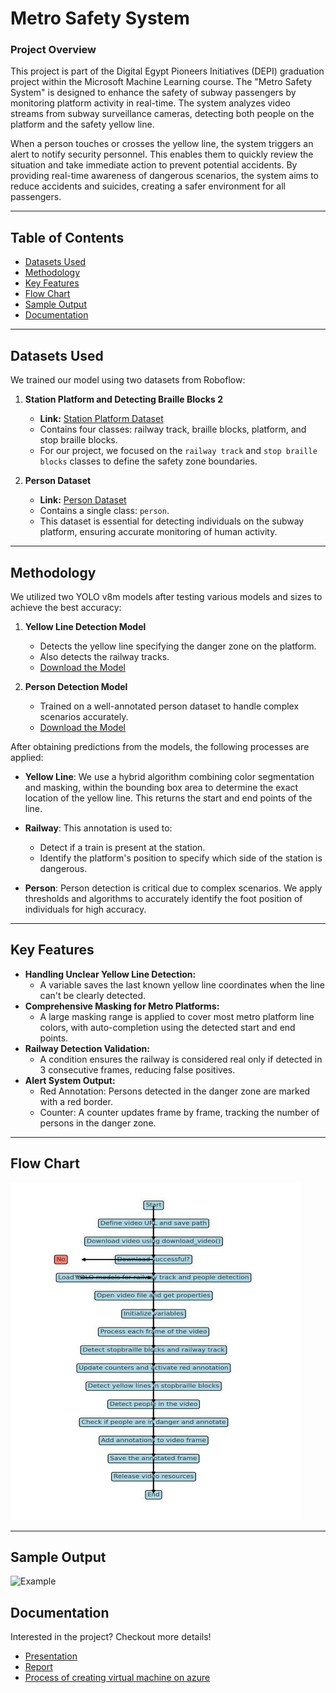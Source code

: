 # Metro Safety System

### Project Overview
This project is part of the Digital Egypt Pioneers Initiatives (DEPI) graduation project within the Microsoft Machine Learning course. The "Metro Safety System" is designed to enhance the safety of subway passengers by monitoring platform activity in real-time. The system analyzes video streams from subway surveillance cameras, detecting both people on the platform and the safety yellow line. 

When a person touches or crosses the yellow line, the system triggers an alert to notify security personnel. This enables them to quickly review the situation and take immediate action to prevent potential accidents. By providing real-time awareness of dangerous scenarios, the system aims to reduce accidents and suicides, creating a safer environment for all passengers.

---
## Table of Contents
- [Datasets Used](#datasets-used)
- [Methodology](#methodology)
- [Key Features](#key-features)
- [Flow Chart](#flow-chart)
- [Sample Output](#sample-output)
- [Documentation](#documentation)


---

## Datasets Used

We trained our model using two datasets from Roboflow:

1. **Station Platform and Detecting Braille Blocks 2**  
   - **Link:** [Station Platform Dataset](https://universe.roboflow.com/hakujou/station-platform-and-detecting-braille-blocks-2/browse?queryText=&pageSize=200&startingIndex=0&browseQuery=true)  
   - Contains four classes: railway track, braille blocks, platform, and stop braille blocks.  
   - For our project, we focused on the `railway track` and `stop braille blocks` classes to define the safety zone boundaries.

2. **Person Dataset**  
   - **Link:** [Person Dataset](https://universe.roboflow.com/abner/person-hgivm/browse?queryText=&pageSize=50&startingIndex=50&browseQuery=true)  
   - Contains a single class: `person`.  
   - This dataset is essential for detecting individuals on the subway platform, ensuring accurate monitoring of human activity.

---

## Methodology

We utilized two YOLO v8m models after testing various models and sizes to achieve the best accuracy:

1. **Yellow Line Detection Model**  
   - Detects the yellow line specifying the danger zone on the platform.  
   - Also detects the railway tracks.
   - [Download the Model](https://drive.google.com/file/d/1M6GHJ5H20U05_p97rRAC2T-F0R4-eDSa/view?usp=sharing) 

2. **Person Detection Model**  
   - Trained on a well-annotated person dataset to handle complex scenarios accurately.
   - [Download the Model](https://drive.google.com/file/d/1M6GHJ5H20U05_p97rRAC2T-F0R4-eDSa/view?usp=sharing) 

After obtaining predictions from the models, the following processes are applied:

- **Yellow Line**: We use a hybrid algorithm combining color segmentation and masking, within the bounding box area to determine the exact location of the yellow line. This returns the start and end points of the line.
  
- **Railway**: This annotation is used to:
  - Detect if a train is present at the station.
  - Identify the platform's position to specify which side of the station is dangerous.

- **Person**: Person detection is critical due to complex scenarios. We apply thresholds and algorithms to accurately identify the foot position of individuals for high accuracy.


---

## Key Features

- **Handling Unclear Yellow Line Detection:**
  - A variable saves the last known yellow line coordinates when the line can't be clearly detected.
- **Comprehensive Masking for Metro Platforms:**
  - A large masking range is applied to cover most metro platform line colors, with auto-completion using the detected start and end points.
- **Railway Detection Validation:**
  - A condition ensures the railway is considered real only if detected in 3 consecutive frames, reducing false positives.
- **Alert System Output:**
  - Red Annotation: Persons detected in the danger zone are marked with a red border.
  - Counter: A counter updates frame by frame, tracking the number of persons in the danger zone.
---
## Flow Chart
![Alt text](assests/FlowChart.jpg)

---

## Sample Output

![Example](assests/output_video.gif)

## Documentation
Interested in the project? Checkout more details!

- [Presentation](https://drive.google.com/drive/folders/1CTP7GL4nwLywcukLlpK0KQSVYToG9aAI?usp=sharing)
- [Report](https://drive.google.com/drive/folders/194bJ089a_wWlBNDJbax_A8bnjd0v3FPf?usp=sharing)
- [Process of creating virtual machine on azure](https://drive.google.com/drive/folders/1kXDg1Urx6OKXyHZHbJqbYyMaAo08R5oQ?usp=sharing)  



